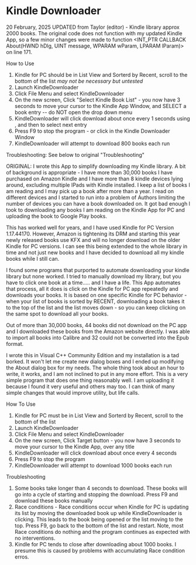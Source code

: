 # Kindle Downloader
20 February, 2025 UPDATED
from Taylor (editor) - Kindle library approx 2000 books.
The original code does not function with my updated Kindle App, so a few minor changes were made to function <INT_PTR CALLBACK About(HWND hDlg, UINT message, WPARAM wParam, LPARAM lParam)> on line 171. 



How to Use
1. Kindle for PC should be in List View and Sorterd by Recent, scroll to the bottom of the list *may not be necessary but untested*
2. Launch KindleDownloader
3. Click File Menu and select KindleDownloader
4. On the new screen, Click "Select Kindle Book List" - you now have 3 seconds to move your cursor to the Kindle App Window, and SELECT a book entry -- do NOT open the drop down menu
5. KindleDownloader will click download about once every 1 seconds using <Enter>, and then <UpArrow> to select next entry
6. Press F9 to stop the program - or click <EXIT> in the Kindle Downloader Window
7. KindleDownloader will attempt to download 800 books each run


Troubleshooting:
See below to original "Troubleshooting"




ORIGINAL:
I wrote this App to simplify downloading my Kindle library. A bit of background is appropriate - I have more than 30,000 books I have purchased on Amazon Kindle and I have more than 8 kindle devices lying around, excluding multiple IPads with Kindle installed. I keep a list of books I am reading and I may pick up a book after more than a year. I read on different devices and I started to run into a problem of Authors limiting the number of devices you can have a book downloaded on. It got bad enough I took to downloading any books I am reading on the Kindle App for PC and uploading the book to Google Play books.


This has worked well for years, and I have used Kindle for PC Version 1.17.44170. However, Amazon is tightening its DRM and starting this year newly released books use KFX and will no longer download on the older Kindle for PC versions. I can see this being extended to the whole library in time and not just new books and I have decided to download all my kindle books while I still can.


I found some programs that purported to automate downloading your kindle library but none worked. I tried to manually download my library, but you have to click one book at a time..... and I have a life. This App automates that process, all it does is click on the Kindle for PC app repeatedly and downloads your books. It is based on one specific Kindle for PC behavior - when your list of books is sorted by RECENT, downloading a book takes it to the top of the list and the list moves down - so you can keep clicking on the same spot to download all your books.


Out of more than 30,000 books, 44 books did not download on the PC app and I downloaded these books from the Amazon website directly. I was able to import all books into Calibre and 32 could not be converted into the Epub format.


I wrote this in Visual C++ Community Edition and my installation is a tad borked. It won't let me create new dialog boxes and I ended up modifying the About dialog box for my needs. The whole thing took about an hour to write, it works, and I am not inclined to put in any more effort. This is a very simple program that does one thing reasonably well. I am uploading it because I found it very useful and others may too. I can think of many simple changes that would improve utility, but life calls.


How To Use
1. Kindle for PC must be in List View and Sorterd by Recent, scroll to the bottom of the list
2. Launch KindleDownloader 
3. Click File Menu and select KindleDownloader
4. On the new screen, Click Target button - you now have 3 seconds to move your cursor to the Kindle App, over any title
5. KindleDownloader will click download about once every 4 seconds
6. Press F9 to stop the program
7. KindleDownloader will attempt to download 1000 books each run


Troubleshooting
1. Some books take longer than 4 seconds to download. These books will go into a cycle of starting and stopping the download. Press F9 and download these books manually
2. Race conditions - Race conditions occur when Kindle for PC is updating its list by moving the downloaded book up while KindleDownloader is clicking. This leads to the book being opened or the list moving to the top. Press F9, go back to the bottom of the list and restart. Note, most Race conditions do nothing and the program continues as expected with no interventions.
3. Kindle for PC tends to close after downloading about 1000 books. I presume this is caused by problems with accumulating Race condition erros.
